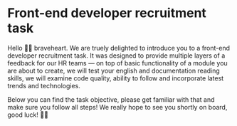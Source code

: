 # Front-end developer recruitment task

Hello 👋🏼 braveheart. We are truely delighted to introduce you to a front-end developer recruitment task. It was designed to provide multiple layers of a feedback for our HR teams — on top of basic functionality of a module you are about to create, we will test your english and documentation reading skills, we will examine code quality, ability to follow and incorporate latest trends and technologies.

Below you can find the task objective, please get familiar with that and make sure you follow all steps! We really hope to see you shortly on board, good luck! 🤞🏼